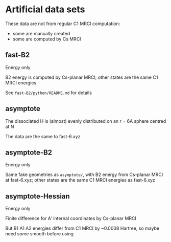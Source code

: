 # Artificial data sets
These data are not from regular C1 MRCI computation:
* some are manually created
* some are computed by Cs MRCI

## fast-B2
Energy only

B2 energy is computed by Cs-planar MRCI; other states are the same C1 MRCI energies

See `fast-B2/python/README.md` for details

## asymptote
The dissociated H is (almost) evenly distributed on an r = 6A sphere centred at N

The data are the same to fast-6.xyz

## asymptote-B2
Energy only

Same fake geometries as `asymptote/`, with B2 energy from Cs-planar MRCI at fast-6.xyz; other states are the same C1 MRCI energies as fast-6.xyz

## asymptote-Hessian
Energy only

Finite difference for A' internal coordinates by Cs-planar MRCI

But B1 A1 A2 energies differ from C1 MRCI by ~0.0008 Hartree, so maybe need some smooth before using

